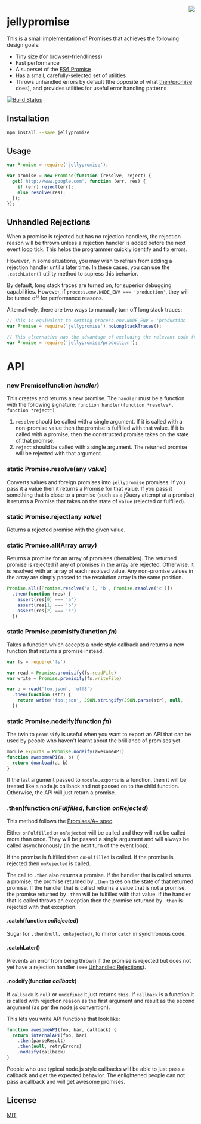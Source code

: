 <a href="https://promisesaplus.com/"><img src="https://promisesaplus.com/assets/logo-small.png" align="right" /></a>
# jellypromise

This is a small implementation of Promises that achieves the following design goals:
- Tiny size (for browser-friendliness)
- Fast performance
- A superset of the [ES6 Promise](http://www.ecma-international.org/ecma-262/6.0/#sec-promise-objects)
- Has a small, carefully-selected set of utilities
- Throws unhandled errors by default (the opposite of what [then/promise](https://github.com/then/promise) does), and provides utilities for useful error handling patterns

[![Build Status](https://img.shields.io/travis/JoshuaWise/jellypromise.svg)](https://travis-ci.org/JoshuaWise/jellypromise)

## Installation

```bash
npm install --save jellypromise
```

## Usage

```js
var Promise = require('jellypromise');

var promise = new Promise(function (resolve, reject) {
  get('http://www.google.com', function (err, res) {
    if (err) reject(err);
    else resolve(res);
  });
});
```

## Unhandled Rejections

When a promise is rejected but has no rejection handlers, the rejection reason will be thrown unless a rejection handler is added before the next event loop tick. This helps the programmer quickly identify and fix errors.

However, in some situations, you may wish to refrain from adding a rejection handler until a later time. In these cases, you can use the `.catchLater()` utility method to supress this behavior.

By default, long stack traces are turned on, for superior debugging capabilities. However, if `process.env.NODE_ENV === 'production'`, they will be turned off for performance reasons.

Alternatively, there are two ways to manually turn off long stack traces:

```js
// This is equivalent to setting process.env.NODE_ENV = 'production'
var Promise = require('jellypromise').noLongStackTraces();

// This alternative has the advantage of excluding the relevant code from being loaded, resulting in a smaller file size for browser builds using browserify
var Promise = require('jellypromise/production');
```

# API

### new Promise(function *handler*)

This creates and returns a new promise. The `handler` must be a function with the following signature: `function handler(function *resolve*, function *reject*)`

 1. `resolve` should be called with a single argument. If it is called with a non-promise value then the promise is fulfilled with that value. If it is called with a promise, then the constructed promise takes on the state of that promise.
 2. `reject` should be called with a single argument. The returned promise will be rejected with that argument.

### static Promise.resolve(any *value*)

Converts values and foreign promises into `jellypromise` promises. If you pass it a value then it returns a Promise for that value. If you pass it something that is close to a promise (such as a jQuery attempt at a promise) it returns a Promise that takes on the state of `value` (rejected or fulfilled).

### static Promise.reject(any *value*)

Returns a rejected promise with the given value.

### static Promise.all(Array *array*)

Returns a promise for an array of promises (thenables). The returned promise is rejected if any of promises in the array are rejected. Otherwise, it is resolved with an array of each resolved value. Any non-promise values in the array are simply passed to the resolution array in the same position.

```js
Promise.all([Promise.resolve('a'), 'b', Promise.resolve('c')])
  .then(function (res) {
    assert(res[0] === 'a')
    assert(res[1] === 'b')
    assert(res[2] === 'c')
  })
```

### static Promise.promisify(function *fn*)

Takes a function which accepts a node style callback and returns a new function that returns a promise instead.

```js
var fs = require('fs')

var read = Promise.promisify(fs.readFile)
var write = Promise.promisify(fs.writeFile)

var p = read('foo.json', 'utf8')
  .then(function (str) {
    return write('foo.json', JSON.stringify(JSON.parse(str), null, '  '), 'utf8')
  })
```

### static Promise.nodeify(function *fn*)

The twin to `promisify` is useful when you want to export an API that can be used by people who haven't learnt about the brilliance of promises yet.

```js
module.exports = Promise.nodeify(awesomeAPI)
function awesomeAPI(a, b) {
  return download(a, b)
}
```

If the last argument passed to `module.exports` is a function, then it will be treated like a node.js callback and not passed on to the child function. Otherwise, the API will just return a promise.

### .then(function *onFulfilled*, function *onRejected*)

This method follows the [Promises/A+ spec](http://promises-aplus.github.io/promises-spec/).

Either `onFulfilled` or `onRejected` will be called and they will not be called more than once. They will be passed a single argument and will always be called asynchronously (in the next turn of the event loop).

If the promise is fulfilled then `onFulfilled` is called. If the promise is rejected then `onRejected` is called.

The call to `.then` also returns a promise. If the handler that is called returns a promise, the promise returned by `.then` takes on the state of that returned promise. If the handler that is called returns a value that is not a promise, the promise returned by `.then` will be fulfilled with that value. If the handler that is called throws an exception then the promise returned by `.then` is rejected with that exception.

#### .catch(function *onRejected*)

Sugar for `.then(null, onRejected)`, to mirror `catch` in synchronous code.

#### .catchLater()

Prevents an error from being thrown if the promise is rejected but does not yet have a rejection handler (see [Unhandled Rejections](#unhandled-rejections)).

#### .nodeify(function *callback*)

If `callback` is `null` or `undefined` it just returns `this`. If `callback` is a function it is called with rejection reason as the first argument and result as the second argument (as per the node.js convention).

This lets you write API functions that look like:

```js
function awesomeAPI(foo, bar, callback) {
  return internalAPI(foo, bar)
    .then(parseResult)
    .then(null, retryErrors)
    .nodeify(callback)
}
```

People who use typical node.js style callbacks will be able to just pass a callback and get the expected behavior. The enlightened people can not pass a callback and will get awesome promises.

## License

[MIT](https://github.com/JoshuaWise/jellypromise/blob/master/LICENSE)
